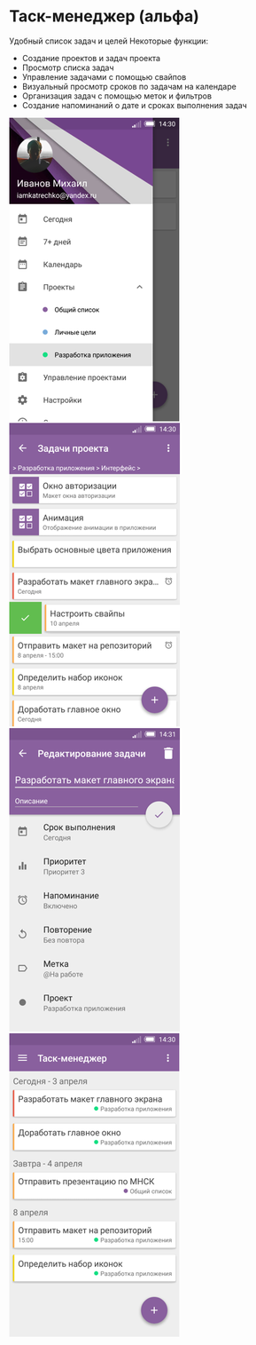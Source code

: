 # Таск-менеджер (альфа)
Удобный список задач и целей
Некоторые функции:
* Создание проектов и задач проекта
* Просмотр списка задач
* Управление задачами с помощью свайпов
* Визуальный просмотр сроков по задачам на календаре
* Организация задач с помощью меток и фильтров
* Создание напоминаний о дате и сроках выполнения задач

<img src="https://github.com/iamkatrechko/ProjectManager/blob/master/raw/1.png">
<img src="https://github.com/iamkatrechko/ProjectManager/blob/master/raw/2.png">
<img src="https://github.com/iamkatrechko/ProjectManager/blob/master/raw/3.png">
<img src="https://github.com/iamkatrechko/ProjectManager/blob/master/raw/4.png">
